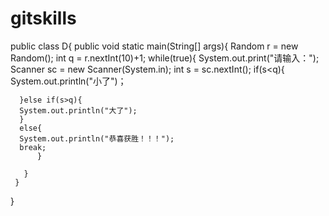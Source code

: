 # gitskills
public class D{
  public void static main(String[] args){
      Random r = new Random();
      int q = r.nextInt(10)+1;
      while(true){
      System.out.print("请输入：");
      Scanner sc = new Scanner(System.in);
      int s = sc.nextInt();
      if(s<q){
      System.out.println("小了")；
      
      }else if(s>q){
      System.out.println("大了");
      }
      else{
      System.out.println("恭喜获胜！！！");
      break;
          }
      
       }
     }
   }

